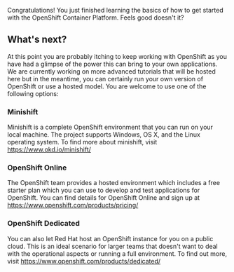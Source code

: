 Congratulations! You just finished learning the basics of how to get started with the OpenShift Container Platform. Feels good doesn't it?

## What's next?

At this point you are probably itching to keep working with OpenShift as you have had a glimpse of the power this can bring to your own applications. We are currently working on more advanced tutorials that will be hosted here but in the meantime, you can certainly run your own version of OpenShift or use a hosted model. You are welcome to use one of the following options:

### Minishift

Minishift is a complete OpenShift environment that you can run on your local machine. The project supports Windows, OS X, and the Linux operating system.  To find more about minishift, visit https://www.okd.io/minishift/

### OpenShift Online

The OpenShift team provides a hosted environment which includes a free starter plan which you can use to develop and test applications for OpenShift. You can find details for OpenShift Online and sign up at https://www.openshift.com/products/pricing/

### OpenShift Dedicated

You can also let Red Hat host an OpenShift instance for you on a public cloud. This is an ideal scenario for larger teams that doesn't want to deal with the operational aspects or running a full environment. To find out more, visit https://www.openshift.com/products/dedicated/